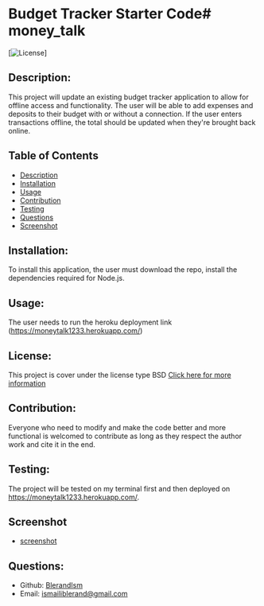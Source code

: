 # Budget Tracker Starter Code# money_talk

  [![License](https://img.shields.io/badge/License-BSD_2--Clause-orange.svg)]

  ## Description:
  This project will update an existing budget tracker application to allow for offline access and functionality. The user will be able to add expenses and deposits to their budget with or without a connection. If the user enters transactions offline, the total should be updated when they're brought back online.

  ## Table of Contents
  - [Description](#description)
  - [Installation](#installation)
  - [Usage](#usage)
  - [Contribution](#contribution)
  - [Testing](#testing)
  - [Questions](#questions)
  - [Screenshot](#Screnshot)

  ## Installation:
  To install this application, the user must download the repo, install the dependencies required for Node.js.

  ## Usage:
  The user needs to run the heroku deployment link (https://moneytalk1233.herokuapp.com/)

  ## License:
  This project is cover under the license type BSD
  [Click here for more information](https://opensource.org/licenses/BSD-2-Clause)

  ## Contribution:
  Everyone who need to modify and make the code better and more functional is welcomed to contribute as long as they respect the author work and cite it in the end. 

  ## Testing:
  The project will be tested on my terminal first and then deployed on https://moneytalk1233.herokuapp.com/. 

  ## Screenshot
  - [screenshot](public/screenshot/display.jpg)



  ## Questions:
  - Github: [BlerandIsm](https://github.com/BlerandIsm)
  - Email: ismailiblerand@gmail.com 